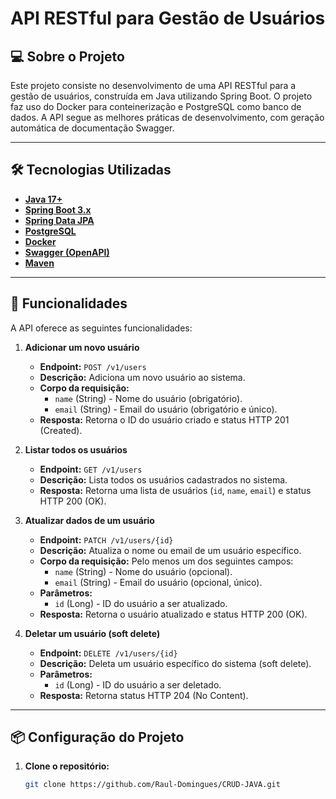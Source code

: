 # API RESTful para Gestão de Usuários

## 💻 Sobre o Projeto

Este projeto consiste no desenvolvimento de uma API RESTful para a gestão de usuários, construída em Java utilizando Spring Boot. O projeto faz uso do Docker para conteinerização e PostgreSQL como banco de dados. A API segue as melhores práticas de desenvolvimento, com geração automática de documentação Swagger.

---

## 🛠 Tecnologias Utilizadas

- **[Java 17+](https://www.oracle.com/java)**
- **[Spring Boot 3.x](https://spring.io/projects/spring-boot)**
- **[Spring Data JPA](https://spring.io/projects/spring-data-jpa)**
- **[PostgreSQL](https://www.postgresql.org)**
- **[Docker](https://www.docker.com)**
- **[Swagger (OpenAPI)](https://swagger.io)**
- **[Maven](https://maven.apache.org)**

---

## 🚀 Funcionalidades

A API oferece as seguintes funcionalidades:

1. **Adicionar um novo usuário**
    - **Endpoint:** `POST /v1/users`
    - **Descrição:** Adiciona um novo usuário ao sistema.
    - **Corpo da requisição:**
        - `name` (String) - Nome do usuário (obrigatório).
        - `email` (String) - Email do usuário (obrigatório e único).
    - **Resposta:** Retorna o ID do usuário criado e status HTTP 201 (Created).

2. **Listar todos os usuários**
    - **Endpoint:** `GET /v1/users`
    - **Descrição:** Lista todos os usuários cadastrados no sistema.
    - **Resposta:** Retorna uma lista de usuários (`id`, `name`, `email`) e status HTTP 200 (OK).

3. **Atualizar dados de um usuário**
    - **Endpoint:** `PATCH /v1/users/{id}`
    - **Descrição:** Atualiza o nome ou email de um usuário específico.
    - **Corpo da requisição:** Pelo menos um dos seguintes campos:
        - `name` (String) - Nome do usuário (opcional).
        - `email` (String) - Email do usuário (opcional, único).
    - **Parâmetros:**
        - `id` (Long) - ID do usuário a ser atualizado.
    - **Resposta:** Retorna o usuário atualizado e status HTTP 200 (OK).

4. **Deletar um usuário (soft delete)**
    - **Endpoint:** `DELETE /v1/users/{id}`
    - **Descrição:** Deleta um usuário específico do sistema (soft delete).
    - **Parâmetros:**
        - `id` (Long) - ID do usuário a ser deletado.
    - **Resposta:** Retorna status HTTP 204 (No Content).

---

## 📦 Configuração do Projeto

1. **Clone o repositório:**
   ```bash
   git clone https://github.com/Raul-Domingues/CRUD-JAVA.git
